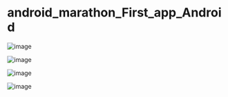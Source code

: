# android_marathon_First_app_Android

![image](https://github.com/kekuchh/android_marathon_First_app_Android/assets/98802601/69bb1fad-f3dc-43e8-a715-797bfad158b0)

![image](https://github.com/kekuchh/android_marathon_First_app_Android/assets/98802601/a64b7b20-63b0-41ed-95c6-3558b99109b8)

![image](https://github.com/kekuchh/android_marathon_First_app_Android/assets/98802601/28399ec6-4c51-4261-bfc4-9c2672c59f8b)

![image](https://github.com/kekuchh/android_marathon_First_app_Android/assets/98802601/d367fda3-8f60-4807-887f-96ad7164955c)
